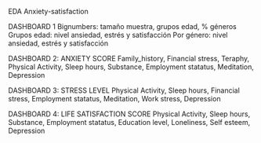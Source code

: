 EDA
Anxiety-satisfaction

DASHBOARD 1
Bignumbers: tamaño muestra, grupos edad, % géneros
Grupos edad: nivel ansiedad, estrés y satisfacción
Por género: nivel ansiedad, estrés y satisfacción

DASHBOARD 2: ANXIETY SCORE
Family_history, Financial stress, Teraphy, Physical Activity, Sleep hours, Substance, Employment statatus, Meditation, Depression

DASHBOARD 3: STRESS LEVEL
Physical Activity, Sleep hours, Financial stress, Employment statatus, Meditation, Work stress, Depression

DASHBOARD 4: LIFE SATISFACTION SCORE
Physical Activity, Sleep hours, Substance, Employment statatus, Education level, Loneliness, Self esteem, Depression

